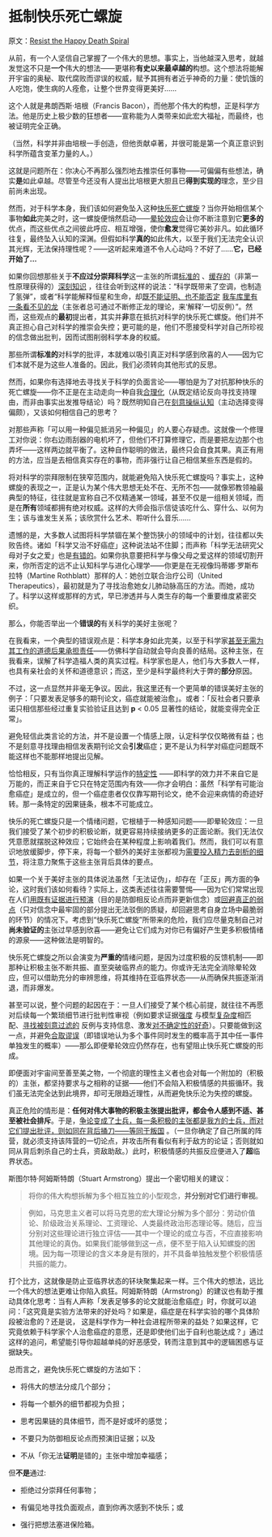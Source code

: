 # 抵制快乐死亡螺旋

原文：[Resist the Happy Death Spiral](https://www.readthesequences.com/Resist-The-Happy-Death-Spiral)

从前，有一个人坚信自己掌握了一个伟大的思想。事实上，当他越深入思考，就越发觉这不只是**一个**伟大的想法——更堪称**有史以来最卓越的**构想。这个想法将能解开宇宙的奥秘、取代腐败而谬误的权威，赋予其拥有者近乎神奇的力量：使饥饿的人吃饱，使生病的人痊愈，让整个世界变得更美好……

这个人就是弗朗西斯·培根（Francis Bacon），而他那个伟大的构想，正是科学方法。他是历史上极少数的狂想者——宣称能为人类带来如此宏大福祉，而最终，也被证明完全正确。

（当然，科学并非由培根一手创造，但他贡献卓著，并很可能是第一个真正意识到科学所蕴含变革力量的人。）

这就是问题所在：你决心不再那么强烈地去推崇任何事物——可偏偏有些想法，确实**是**如此卓越。尽管至今还没有人提出比培根更大胆且已**得到实现的**理念，至少目前尚未出现。

然而，对于科学本身，我们该如何避免坠入这种[快乐死亡螺旋](https://www.readthesequences.com/Affective-Death-Spirals)？当你开始相信某个事物**如此**完美之时，这一螺旋便悄然启动——[晕轮效应](https://www.readthesequences.com/The-Halo-Effect)会让你不断注意到它**更多的**优点，而这些优点之间彼此呼应、相互增强，使你**愈发**觉得它美妙非凡。如此循环往复，最终坠入认知的深渊。但假如科学**真的**如此伟大，以至于我们无法完全认识其光辉，无法保持理性呢？——这听起来难道不令人心动吗？不好了……**它，已经开始了...**

如果你回想那些关于**不应过分崇拜科学**这一主张的所谓[标准的](https://www.readthesequences.com/The-Outside-The-Box-Box) 、[缓存的](https://www.readthesequences.com/Cached-Thoughts)（非第一性原理获得的）[深刻知识](https://www.readthesequences.com/How-To-Seem-And-Be-Deep) ，往往会听到这样的说法：“科学既带来了空调，也制造了氢弹”，或者“科学能解释恒星和生命，却[既不能证明、也不能否定](https://www.readthesequences.com/Religions-Claim-To-Be-Non-Disprovable) [我车库里有一条看不见的龙](https://www.readthesequences.com/Belief-In-Belief)（主张者总可通过不断修正龙的理论，来‘解释’一切反例）”。然而，这些观点的**最初**提出者，其实并**非**意在抵抗对科学的快乐死亡螺旋。他们并不真正担心自己对科学的推崇会失控；更可能的是，他们不愿接受科学对自己所珍视的信念做出批判，因而试图削弱科学本身的权威。

那些所谓**标准的**对科学的批评，本就难以吸引真正对科学感到欣喜的人——因为它们本就不是为这些人准备的。因此，我们必须转向其他形式的反思。

然而，如果你有选择地去寻找关于科学的负面言论——哪怕是为了对抗那种快乐的死亡螺旋——你不正是在主动走向一种自我[合理化](https://www.readthesequences.com/Rationalization)（从既定结论反向寻找支持理由，而非由事实出发推导结论）吗？既然明知自己在[刻意操纵认知](https://www.readthesequences.com/Doublethink-Choosing-To-Be-Biased)（主动选择变得偏颇），又该如何相信自己的思考？

对那些声称「可以用一种偏见抵消另一种偏见」的人要心存疑虑。这就像一个修理工对你说：你右边雨刮器的电机坏了，但他们不打算修理它，而是要把左边那个也弄坏——这样两边就平衡了。这种自作聪明的做法，最终只会自食其果。真正有用的方法，应当是去相信真实存在的事物，而非强行让自己相信某些东西是假的。

将对科学的崇拜限制在狭窄范围内，就能避免陷入快乐死亡螺旋吗？事实上，这种螺旋的表现之一，正是认为某个伟大思想无处不在、无所不包——就像邪教领袖最典型的特征，往往就是宣称自己不仅精通某一领域，甚至不仅是一组相关领域，而是在**所有**领域都拥有绝对权威。这样的大师会指示信徒该吃什么、穿什么、以何为生；该与谁发生关系；该欣赏什么艺术、聆听什么音乐…...

遗憾的是，大多数人试图将科学禁锢在某个整饬狭小的领域中的计划，往往都以失败告终。诸如「科学又治不好癌症」这种说法站不住脚；而声称「科学无法研究父母对子女之爱」也是[有错的](https://www.readthesequences.com/Evolutionary-Psychology)。如果你执意要把科学与像父母之爱这样的领域切割开来，你所否定的远不止认知科学与进化心理学——你更是在无视像玛蒂娜·罗斯布拉特（Martine Rothblatt）那样的人：她创立联合治疗公司（United Therapeutics），最初就是为了寻找治愈她女儿肺动脉高压的方法。而她，成功了。科学以这样或那样的方式，早已渗透并与人类生存的每一个重要维度紧密交织。

那么，你能否举出一个**错误的**有关科学的美好主张呢？

在我看来，一个典型的错误观点是：科学本身如此完美，以至于科学家[甚至无需为其工作的道德后果承担责任](https://web.archive.org/web/20120617135456/http://singinst.org/blog/2007/10/21/should-ethicists-be-inside-or-outside-a-profession/)——仿佛科学自动就会导向良善的结局。这种主张，在我看来，误解了科学造福人类的真实过程。科学家也是人，他们与大多数人一样，也具有亲社会的关怀和道德意识；而这，至少是科学最终利大于弊的**部分**原因。

不过，这一点显然并非毫无争议。因此，我这里还有一个更简单的错误美好主张的例子：「只要发表足够多的期刊论文，癌症就能被治愈」。或者：「反社会者只要承诺只相信那些经过重复实验验证且达到 **p** < 0.05 显著性的结论，就能变得完全正常」。

避免轻信此类言论的方法，并不是设置一个情感上限，认定科学仅仅略微有益；也不是刻意寻找理由相信发表期刊论文会**引发**癌症；更不是认为科学对癌症问题既不能这样也不能那样地提出见解。

恰恰相反，只有当你真正理解科学运作的[特定性](https://www.readthesequences.com/The-Virtue-Of-Narrowness) ——即科学的效力并不来自它是万能的，而正来自于它只在特定范围内有效——你才会明白：虽然「科学有可能治愈癌症」是成立的，但一个癌症患者仅仅靠写期刊论文，绝不会迎来病情的奇迹好转。那一条特定的因果链条，根本不可能成立。

快乐的死亡螺旋只是一个情绪问题，它根植于一种感知问题——即晕轮效应：一旦我们接受了某个初步的积极论断，就更容易持续接纳更多的正面论断。我们无法仅凭意愿就摆脱这种效应；它始终会在某种程度上影响着我们。然而，我们可以有意识地放缓脚步，停下来，将每一个额外的美好主张都视为[需要投入精力去剖析的细节](https://www.readthesequences.com/Burdensome-Details)，将注意力聚焦于这些主张背后具体的要点。

如果一个关于美好主张的具体说法虽然「无法证伪」，却存在「正反」两方面的争论，这时我们该如何看待？实际上，这类表述往往需要警惕——因为它们常常出现在人们[用既有证据进行预演](https://www.readthesequences.com/One-Argument-Against-An-Army)（目的是防御相反论点而非更新信念）或[回避真正的弱点](https://www.readthesequences.com/Avoiding-Your-Beliefs-Real-Weak-Points)（只对信念中最牢固的部分提出无法驳倒的质疑，却回避思考自身立场中最脆弱的环节）的情况下。考虑到“快乐死亡螺旋”所带来的危险，我们应尽量克制自己对**尚未验证的**主张过早感到欣喜——避免让它们成为对你已有偏好产生更多积极情绪的源泉——这种做法是明智的。

快乐死亡螺旋之所以会演变为**严重的**情绪问题，是因为过度积极的反馈机制——即那种让积极主张不断共振、直至突破临界点的能力。你或许无法完全消除晕轮效应，但可以借助充分的审辨思维，将其维持在亚临界状态——从而确保共振逐渐消退，而非爆发。

甚至可以说，整个问题的起因在于：一旦人们接受了某个核心前提，就往往不再愿对后续每一个繁琐细节进行批判性审视（例如要求证据[强度](https://www.readthesequences.com/How-Much-Evidence-Does-It-Take) 与模型[复杂度](https://www.readthesequences.com/Occams-Razor)相匹配、[寻找被刻意过滤的](https://www.readthesequences.com/What-Evidence-Filtered-Evidence) 反例与支持信息、激发[对不确定性的好奇](https://www.readthesequences.com/The-Meditation-On-Curiosity)）。只要能做到这一点，并避免[合取谬误](https://www.greaterwrong.com/lw/ji/conjunction_fallacy/)（即错误地认为多个事件同时发生的概率高于其中任一事件单独发生的概率）——那么即便晕轮效应仍然存在，也有望阻止快乐死亡螺旋的形成。

即便面对宇宙间至善至美之物，一个彻底的理性主义者也会对每一个附加的（积极的）主张，都坚持要求与之相称的证据——他们不会陷入积极情感的共振循环。我们虽无法完全达到此境界，却可无限趋近理性，从而避免快乐沦为失控的螺旋。

真正危险的情形是：**任何对伟大事物的积极主张提出批评，都会令人感到不适、甚至被社会排斥**。于是，[争论变成了士兵，每一条积极的主张都是我方的士兵，而对它们提出批评，则如同在背后捅刀——等同于叛国](https://www.readthesequences.com/Politics-Is-The-Mind-Killer) 。（一旦你确定了自己所属的阵营，就必须支持该阵营的一切论点，并攻击所有看似有利于敌方的论证；否则就如同从背后刺杀自己的士兵，资敌助敌。）此时，积极情感的共振反应便进入了**超**临界状态。

斯图尔特·阿姆斯特朗（Stuart Armstrong）提出一个密切相关的建议：

> 将你的伟大构想拆解为多个相互独立的小型观念，**并分别对它们进行审视**。

>

> 例如，马克思主义者可以将马克思的宏大理论分解为多个部分：劳动价值论、阶级政治关系理论、工资理论、人类最终政治形态理论等。随后，应当分别对这些理论进行独立评估——其中一个理论的成立与否，不应直接影响其他理论的真伪。如果我们能够做到这一点，便不至于陷入认知螺旋的困境。因为每一项理论的含义本身是有限的，并不具备单独触发整个积极情感共振的能力。

打个比方，这就像是防止亚临界状态的钚块聚集起来一样。三个伟大的想法，远比一个伟大的想法更难让你陷入疯狂。阿姆斯特朗（Armstrong）的建议也有助于推动具体化思考：当有人声称「发表足够多的论文就能治愈癌症」时，你就可以追问：「这究竟是实验方法带来的好处吗？如果是，癌症是在科学实验的哪个具体阶段被治愈的？还是说， 这是科学作为一种社会进程所带来的益处？如果这样，它究竟依赖于科学家个人治愈癌症的意愿，还是即使他们出于自利也能达成？」通过这样的追问，希望能引导你超越单纯的好恶感受，转而注意到其中的逻辑困惑与证据缺失。

总而言之，避免快乐死亡螺旋的方法如下：

- 将伟大的想法分成几个部分；

- 将每一个额外的细节都视为负担；

- 思考因果链的具体细节，而不是好或坏的感觉；

- 不要只为防御相反论点而预演旧证据；以及

- 不从「你无法**证明**是错的」主张中增加幸福感；

但**不是**通过:

- 拒绝过分崇拜任何事物；

- 有偏见地寻找负面观点，直到你再次感到不快乐；或

- 强行把想法塞进保险箱。